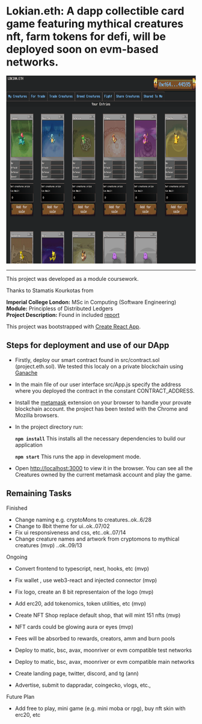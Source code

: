 # Lokian.eth: A dapp collectible card game featuring mythical creatures nft, farm tokens for defi, will be deployed soon on evm-based networks.

<!-- <img src="./screenshots/fighting_tab.png" alt="" width="1000em" height="500em">
 -->
 <img src="./screenshots/project.eth.ss2.png" alt="" width="1000em" height="500em">

***

This project was developed as a module coursework.

Thanks to Stamatis Kourkotas from

**Imperial College London:** MSc in Computing (Software Engineering)<br />
**Module:** Principless of Distributed Ledgers<br />
**Project Description:** Found in included [report](./report.pdf)<br />

This project was bootstrapped with [Create React App](https://github.com/facebook/create-react-app).

## Steps for deployment and use of our DApp

- Firstly, deploy our smart contract found in src/contract.sol (project.eth.sol). We tested this localy on a private blockchain using [Ganache](https://www.trufflesuite.com/ganache)
- In the main file of our user interface src/App.js specify the address where you deployed the contract in the constant CONTRACT_ADDRESS.
- Install the [metamask](https://metamask.io/) extension on your browser to handle your provate blockchain account. the project has been tested with the Chrome and Mozilla browsers.
- In the project directory run:

    **`npm install`** This installs all the necessary dependencies to build our application
    
    **`npm start`** This runs the app in development mode.<br />

- Open [http://localhost:3000](http://localhost:3000) to view it in the browser. You can see all the Creatures owned by the current metamask account and play the game.

## Remaining Tasks

Finished
- Change naming e.g. cryptoMons to creatures..ok..6/28
- Change to 8bit theme for ui..ok..07/02
- Fix ui responsiveness and css, etc..ok..07/14
- Change creature names and artwork from cryptomons to mythical creatures (mvp) ..ok..09/13

Ongoing
- Convert frontend to typescript, next, hooks, etc (mvp)

- Fix wallet , use web3-react and injected connector (mvp)

- Fix logo, create an 8 bit representaion of the logo (mvp)

- Add erc20, add tokenomics, token utilities, etc (mvp)

- Create NFT Shop replace default shop, that will mint 151 nfts (mvp)

- NFT cards could be glowing aura or eyes (mvp) 

- Fees will be absorbed to rewards, creators, amm and burn pools 

- Deploy to matic, bsc, avax, moonriver or evm compatible test networks
- Deploy to matic, bsc, avax, moonriver or evm compatible main networks

- Create landing page, twitter, discord, and tg (ann)
- Advertise, submit to dappradar, coingecko, vlogs, etc., 

Future Plan
- Add free to play, mini game (e.g. mini moba or rpg), buy nft skin with erc20, etc